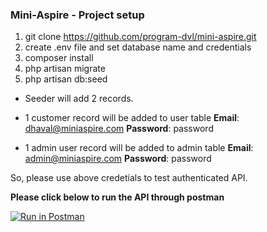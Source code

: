 ### Mini-Aspire - Project setup

1) git clone https://github.com/program-dvl/mini-aspire.git
2) create .env file and set database name and credentials
3) composer install
4) php artisan migrate
5) php artisan db:seed

- Seeder will add 2 records.

- 1 customer record will be added to user table
  **Email**: dhaval@miniaspire.com
  **Password**: password

- 1 admin user record will be added to admin table
  **Email**: admin@miniaspire.com
  **Password**: password

So, please use above credetials to test authenticated API.

**Please click below to run the API through postman**

[![Run in Postman](https://run.pstmn.io/button.svg)](https://app.getpostman.com/run-collection/22363958-cf780732-36e6-4790-82d9-2f7a0a67a2d9?action=collection%2Ffork&collection-url=entityId%3D22363958-cf780732-36e6-4790-82d9-2f7a0a67a2d9%26entityType%3Dcollection%26workspaceId%3Da5bdd0b5-1912-4e90-b24a-15bcbb14de5a)
